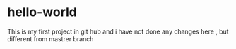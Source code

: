 # hello-world
This is my first project in git hub and i have not done any changes here , but different from mastrer branch
